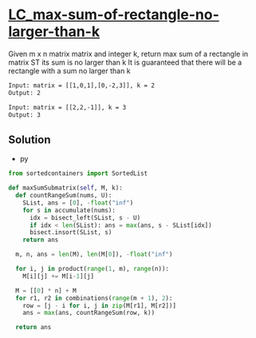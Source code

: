 # [LC_max-sum-of-rectangle-no-larger-than-k](https://leetcode.com/problems/max-sum-of-rectangle-no-larger-than-k)

Given m x n matrix matrix and integer k, return max sum of a rectangle in matrix ST its sum is no larger than k
It is guaranteed that there will be a rectangle with a sum no larger than k

```txt
Input: matrix = [[1,0,1],[0,-2,3]], k = 2
Output: 2

Input: matrix = [[2,2,-1]], k = 3
Output: 3
```

## Solution

* py

```py
from sortedcontainers import SortedList

def maxSumSubmatrix(self, M, k):
  def countRangeSum(nums, U):
    SList, ans = [0], -float("inf")
    for s in accumulate(nums):
      idx = bisect_left(SList, s - U)
      if idx < len(SList): ans = max(ans, s - SList[idx])
      bisect.insort(SList, s)
    return ans

  m, n, ans = len(M), len(M[0]), -float("inf")

  for i, j in product(range(1, m), range(n)):
    M[i][j] += M[i-1][j]

  M = [[0] * n] + M
  for r1, r2 in combinations(range(m + 1), 2):
    row = [j - i for i, j in zip(M[r1], M[r2])]
    ans = max(ans, countRangeSum(row, k))

  return ans
```

